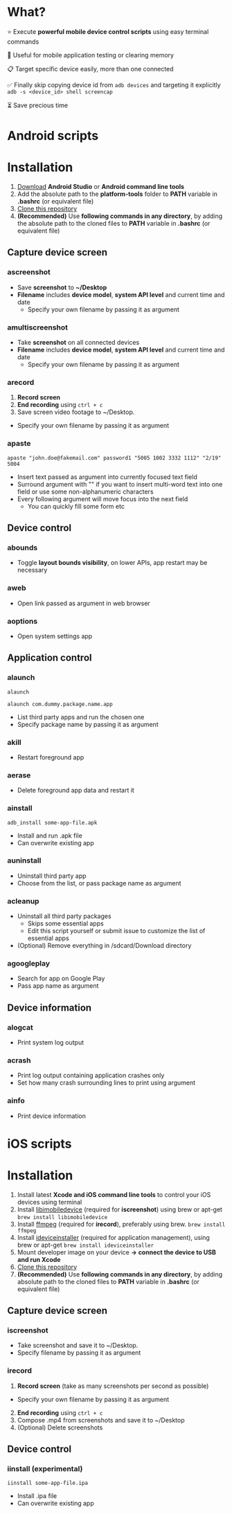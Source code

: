 # What?
⭐️ Execute **powerful mobile device control scripts** using easy terminal commands<br>

📱 Useful for mobile application testing or clearing memory<br>

📋 Target specific device easily, more than one connected<br>

✅ Finally skip copying device id from ``adb devices`` and targeting it explicitly ``adb -s <device_id> shell screencap``<br>

⏳ Save precious time<br>

# Android scripts

# Installation
1. [Download](https://developer.android.com/studio/ "Android Studio") **Android Studio** or **Android command line tools**
2. Add the absolute path to the **platform-tools** folder to **PATH** variable in **.bashrc** (or equivalent file)
3. [Clone this repository](https://github.com/IntergalacticPenguin/adb-shortcuts.git "Clone")
4. **(Recommended)** Use **following commands in any directory**, by adding the absolute path to the cloned files to **PATH** variable in **.bashrc** (or equivalent file)

## Capture device screen

### ascreenshot
* Save **screenshot** to **~/Desktop**
* **Filename** includes **device model**, **system API level** and current time and date
  * Specify your own filename by passing it as argument

### amultiscreenshot
* Take **screenshot** on all connected devices
* **Filename** includes **device model**, **system API level** and current time and date
  * Specify your own filename by passing it as argument

### arecord
1. **Record screen**
2. **End recording** using ``ctrl + c``
3. Save screen video footage to ~/Desktop.
  * Specify your own filename by passing it as argument

### apaste
``apaste "john.doe@fakemail.com" password1 "5005 1002 3332 1112" "2/19" 5004``

* Insert text passed as argument into currently focused text field
* Surround argument with "" if you want to insert multi-word text into one field or use some non-alphanumeric characters
* Every following argument will move focus into the next field
  * You can quickly fill some form etc

## Device control

### abounds
* Toggle **layout bounds visibility**, on lower APIs, app restart may be necessary

### aweb
* Open link passed as argument in web browser

### aoptions
* Open system settings app

## Application control

### alaunch
``alaunch``

``alaunch com.dummy.package.name.app``

* List third party apps and run the chosen one
* Specify package name by passing it as argument

### akill
* Restart foreground app

### aerase
* Delete foreground app data and restart it

### ainstall
``adb_install some-app-file.apk``

* Install and run .apk file
* Can overwrite existing app

### auninstall
* Uninstall third party app
* Choose from the list, or pass package name as argument

### acleanup
* Uninstall all third party packages
  * Skips some essential apps
  * Edit this script yourself or submit issue to customize the list of essential apps
* (Optional) Remove everything in /sdcard/Download directory

### agoogleplay
* Search for app on Google Play
* Pass app name as argument

## Device information

### alogcat
* Print system log output

### acrash
* Print log output containing application crashes only
* Set how many crash surrounding lines to print using argument

### ainfo
* Print device information

# iOS scripts

# Installation
1. Install latest **Xcode and iOS command line tools** to control your iOS devices using terminal
2. Install [libimobiledevice](https://github.com/libimobiledevice/libimobiledevice "libimobiledevice") (required for **iscreenshot**) using brew or apt-get ``brew install libimobiledevice``
3. Install [ffmpeg](https://www.ffmpeg.org/ "ffmpeg") (required for **irecord**), preferably using brew. `brew install ffmpeg`
4. Install [ideviceinstaller](https://github.com/libimobiledevice/ideviceinstaller "ideviceinstaller") (required for application management), using brew or apt-get ``brew install ideviceinstaller``
5. Mount developer image on your device **-> connect the device to USB and run Xcode**
6. [Clone this repository](https://github.com/IntergalacticPenguin/adb-shortcuts.git "Clone")
7. **(Recommended)** Use **following commands in any directory**, by adding absolute path to the cloned files to **PATH** variable in **.bashrc** (or equivalent file)

## Capture device screen

### iscreenshot
* Take screenshot and save it to ~/Desktop.
* Specify filename by passing it as argument

### irecord
1. **Record screen** (take as many screenshots per second as possible)
  * Specify your own filename by passing it as argument
2. **End recording** using ``ctrl + c``
3. Compose .mp4 from screenshots and save it to ~/Desktop
4. (Optional) Delete screenshots

## Device control
### iinstall (experimental)
``iinstall some-app-file.ipa``

* Install .ipa file
* Can overwrite existing app

